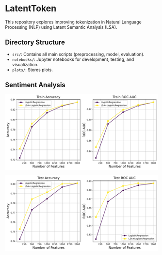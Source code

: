 # LatentToken

This repository explores improving tokenization in Natural Language Processing (NLP) using Latent Semantic Analysis (LSA).

## Directory Structure

- `src/`: Contains all main scripts (preprocessing, model, evaluation).
- `notebooks/`: Jupyter notebooks for development, testing, and visualization.
- `plots/`: Stores plots.

## Sentiment Analysis

<p align="center">
  <img src="plots/LogisticRegression_train.pdf" alt="Logistic_train">
</p>

<p align="center">
  <img src="plots/LogisticRegression_test.pdf" alt="Logistic_test">
</p>
